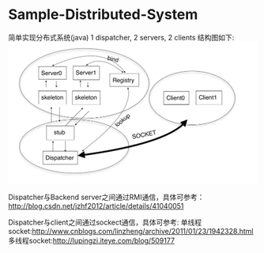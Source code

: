 # Sample-Distributed-System
简单实现分布式系统(java)
1 dispatcher, 2 servers, 2 clients
结构图如下: 
![image](https://github.com/brookgao/Sample-Distributed-System/raw/master/Images/structure.png) 

Dispatcher与Backend server之间通过RMI通信，具体可参考：
http://blog.csdn.net/jzhf2012/article/details/41040051

Dispatcher与client之间通过sockect通信，具体可参考:
单线程socket:http://www.cnblogs.com/linzheng/archive/2011/01/23/1942328.html
多线程socket:http://lupingzi.iteye.com/blog/509177


  
  
  

